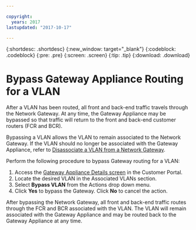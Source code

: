 ```yaml
---

copyright:
  years: 2017
lastupdated: "2017-10-17"

---
```


{:shortdesc: .shortdesc}
{:new_window: target="_blank"}
{:codeblock: .codeblock}
{:pre: .pre}
{:screen: .screen}
{:tip: .tip}
{:download: .download}

# Bypass Gateway Appliance Routing for a VLAN

After a VLAN has been routed, all front and back-end traffic travels through the Network Gateway. At any time, the Gateway Appliance may be bypassed so that traffic will return to the front and back-end customer routers (FCR and BCR). 

Bypassing a VLAN allows the VLAN to remain associated to the Network Gateway. If the VLAN should no longer be associated with the Gateway Appliance, refer to [Disassociate a VLAN from a Network Gateway](disassociate-vlan.html). 

Perform the following procedure to bypass Gateway routing for a VLAN:

1. Access the [Gateway Appliance Details screen](access-gateway-screen.html) in the Customer Portal. 
2. Locate the desired VLAN in the Associated VLANs section.
3. Select **Bypass VLAN** from the Actions drop down menu.
4. Click **Yes** to bypass the Gateway. Click **No** to cancel the action.

After bypassing the Network Gateway, all front and back-end traffic routes through the FCR and BCR associated with the VLAN. The VLAN will remain associated with the Gateway Appliance and may be routed back to the Gateway Appliance at any time.